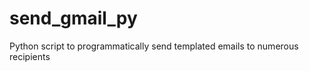 send_gmail_py
=============

Python script to programmatically send templated emails to numerous recipients